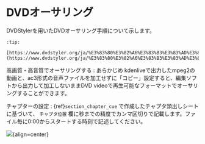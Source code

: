 # DVDオーサリング

DVDStylerを用いたDVDオーサリング手順について示します。

```{admonition} ダウンロード
:tip:

[https://www.dvdstyler.org/ja/%E3%83%80%E3%82%A6%E3%83%B3%E3%83%AD%E3%83%BC%E3%83%89](https://www.dvdstyler.org/ja/%E3%83%80%E3%82%A6%E3%83%B3%E3%83%AD%E3%83%BC%E3%83%89)
```




高画質・高音質でオーサリングする
    : あらかじめ kdenliveで出力したmpeg2の動画と、ac3形式の音声ファイルを加工せずに「コピー」設定すると、編集ソフトから出力して加工しないままDVD videoで再生可能なフォーマットでオーサリングすることができます。

チャプターの設定
    : {ref}`section_chapter_cue` で作成したチャプタ頭出しシートに基づいて、 `チャプタ位置` 欄に秒までの精度でカンマ区切りで記載します。ファイル毎に0:00からスタートする時刻で記述してください。

![](assets/2024-09-07-12-32-50.png){align=center}
